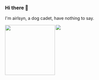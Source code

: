 ### Hi there 👋
I'm airlsyn, a dog cadet, have nothing to say.

<div>
    <img height="165" align="left" src="https://github-readme-stats.vercel.app/api?username=ericxsun&theme=calm&show_icons=true" />
    <img src="https://github-readme-stats.vercel.app/api/top-langs/?username=ericxsun&hide=html,css,Tcl,Jupyter+Notebook,ruby,javascript&theme=calm&langs_count=6&layout=compact" />
</div>
